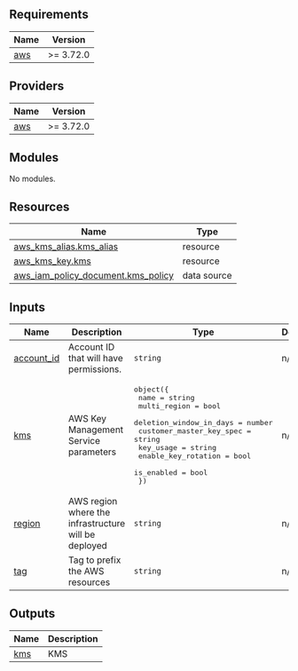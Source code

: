 <!-- BEGIN_TF_DOCS -->
## Requirements

| Name | Version |
|------|---------|
| <a name="requirement_aws"></a> [aws](#requirement\_aws) | >= 3.72.0 |

## Providers

| Name | Version |
|------|---------|
| <a name="provider_aws"></a> [aws](#provider\_aws) | >= 3.72.0 |

## Modules

No modules.

## Resources

| Name | Type |
|------|------|
| [aws_kms_alias.kms_alias](https://registry.terraform.io/providers/hashicorp/aws/latest/docs/resources/kms_alias) | resource |
| [aws_kms_key.kms](https://registry.terraform.io/providers/hashicorp/aws/latest/docs/resources/kms_key) | resource |
| [aws_iam_policy_document.kms_policy](https://registry.terraform.io/providers/hashicorp/aws/latest/docs/data-sources/iam_policy_document) | data source |

## Inputs

| Name | Description | Type | Default | Required |
|------|-------------|------|---------|:--------:|
| <a name="input_account_id"></a> [account\_id](#input\_account\_id) | Account ID that will have permissions. | `string` | n/a | yes |
| <a name="input_kms"></a> [kms](#input\_kms) | AWS Key Management Service parameters | <pre>object({<br>    name                     = string<br>    multi_region             = bool<br>    deletion_window_in_days  = number<br>    customer_master_key_spec = string<br>    key_usage                = string<br>    enable_key_rotation      = bool<br>    is_enabled               = bool<br>  })</pre> | n/a | yes |
| <a name="input_region"></a> [region](#input\_region) | AWS region where the infrastructure will be deployed | `string` | n/a | yes |
| <a name="input_tag"></a> [tag](#input\_tag) | Tag to prefix the AWS resources | `string` | n/a | yes |

## Outputs

| Name | Description |
|------|-------------|
| <a name="output_kms"></a> [kms](#output\_kms) | KMS |
<!-- END_TF_DOCS -->